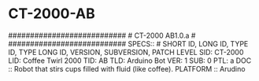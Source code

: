 # CT-2000-AB
########################### #   CT-2000 AB1.0.a       # ###########################  SPECS::  # SHORT ID, LONG ID, TYPE ID, TYPE LONG ID, VERSION, SUBVERSION, PATCH LEVEL SID: CT-2000 LID: Coffee Twirl 2000 TID: AB TLD: Arduino Bot VER: 1 SUB: 0 PTL: a  DOC ::      Robot that stirs cups filled with fluid (like coffee).  PLATFORM ::     Arudino 

